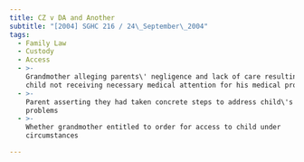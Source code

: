 ```yaml
---
title: CZ v DA and Another
subtitle: "[2004] SGHC 216 / 24\_September\_2004"
tags:
  - Family Law
  - Custody
  - Access
  - >-
    Grandmother alleging parents\' negligence and lack of care resulting in
    child not receiving necessary medical attention for his medical problems
  - >-
    Parent asserting they had taken concrete steps to address child\'s medical
    problems
  - >-
    Whether grandmother entitled to order for access to child under
    circumstances

---
```


